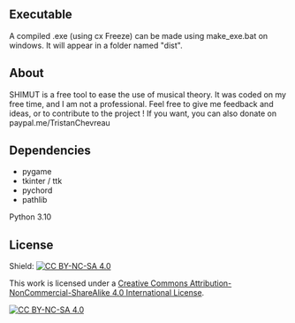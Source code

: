 ## Executable

A compiled .exe (using cx Freeze) can be made using make_exe.bat on windows. It will appear in a folder named "dist".

## About

SHIMUT is a free tool to ease the use of musical theory.
It was coded on my free time, and I am not a professional.
Feel free to give me feedback and ideas, or to contribute to the project !
If you want, you can also donate on paypal.me/TristanChevreau

## Dependencies
- pygame
- tkinter / ttk
- pychord
- pathlib

Python 3.10

## License

Shield: [![CC BY-NC-SA 4.0][cc-by-nc-sa-shield]][cc-by-nc-sa]

This work is licensed under a
[Creative Commons Attribution-NonCommercial-ShareAlike 4.0 International License][cc-by-nc-sa].

[![CC BY-NC-SA 4.0][cc-by-nc-sa-image]][cc-by-nc-sa]

[cc-by-nc-sa]: http://creativecommons.org/licenses/by-nc-sa/4.0/
[cc-by-nc-sa-image]: https://licensebuttons.net/l/by-nc-sa/4.0/88x31.png
[cc-by-nc-sa-shield]: https://img.shields.io/badge/License-CC%20BY--NC--SA%204.0-lightgrey.svg
